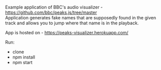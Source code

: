 Example application of BBC's audio visualizer - https://github.com/bbc/peaks.js/tree/master  
Application generates fake names that are supposedly found in the given track and allows you to jump where that name is in the playback.

App is hosted on - https://peaks-visualizer.herokuapp.com/

Run:
- clone
- npm install
- npm start
